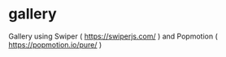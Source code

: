 # gallery

Gallery using Swiper ( https://swiperjs.com/ ) and Popmotion ( https://popmotion.io/pure/ )